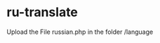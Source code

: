 # ru-translate   <link rel="icon" type="image/png" href="https://tadalo.xyz/rf.png" sizes="192x192">
Upload the File russian.php in the folder /language 
<!-- AddToAny BEGIN -->
<div class="a2a_kit a2a_kit_size_32 a2a_default_style">
<a class="a2a_dd" href="https://www.addtoany.com/share"></a>
<a class="a2a_button_facebook"></a>
<a class="a2a_button_twitter"></a>
<a class="a2a_button_google_plus"></a>
<a class="a2a_button_email"></a>
<a class="a2a_button_tumblr"></a>
<a class="a2a_button_wordpress"></a>
<a class="a2a_button_whatsapp"></a>
<a class="a2a_button_viber"></a>
<a class="a2a_button_odnoklassniki"></a>
</div>
<script>
var a2a_config = a2a_config || {};
a2a_config.onclick = 1;
</script>
<script async src="https://static.addtoany.com/menu/page.js"></script>
<!-- AddToAny END -->
